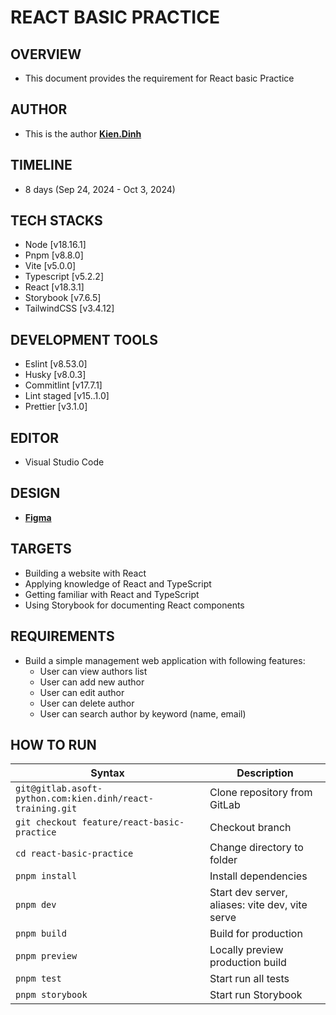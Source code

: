 # REACT BASIC PRACTICE

## OVERVIEW

- This document provides the requirement for React basic Practice

## AUTHOR

- This is the author **[Kien.Dinh](https://gitlab.asoft-python.com/kien.dinh)**

## TIMELINE

- 8 days (Sep 24, 2024 - Oct 3, 2024)

## TECH STACKS

- Node [v18.16.1]
- Pnpm [v8.8.0]
- Vite [v5.0.0]
- Typescript [v5.2.2]
- React [v18.3.1]
- Storybook [v7.6.5]
- TailwindCSS [v3.4.12]

## DEVELOPMENT TOOLS

- Eslint [v8.53.0]
- Husky [v8.0.3]
- Commitlint [v17.7.1]
- Lint staged [v15..1.0]
- Prettier [v3.1.0]

## EDITOR

- Visual Studio Code

## DESIGN

- **[Figma](<https://www.figma.com/design/2nrPSIJmoSFSBvTHYZIkM2/Purity-UI-Dashboard---Chakra-UI-Dashboard-(Community)?node-id=29-2&node-type=frame&t=VfNzSXv44ilrRlSF-0>)**

## TARGETS

- Building a website with React
- Applying knowledge of React and TypeScript
- Getting familiar with React and TypeScript
- Using Storybook for documenting React components

## REQUIREMENTS

- Build a simple management web application with following features:
  - User can view authors list
  - User can add new author
  - User can edit author
  - User can delete author
  - User can search author by keyword (name, email)

## HOW TO RUN

| Syntax                                                     | Description                                     |
| ---------------------------------------------------------- | ----------------------------------------------- |
| `git@gitlab.asoft-python.com:kien.dinh/react-training.git` | Clone repository from GitLab                    |
| `git checkout feature/react-basic-practice`                | Checkout branch                                 |
| `cd react-basic-practice`                                  | Change directory to folder                      |
| `pnpm install`                                             | Install dependencies                            |
| `pnpm dev`                                                 | Start dev server, aliases: vite dev, vite serve |
| `pnpm build `                                              | Build for production                            |
| `pnpm preview`                                             | Locally preview production build                |
| `pnpm test`                                                | Start run all tests                             |
| `pnpm storybook`                                           | Start run Storybook                             |
